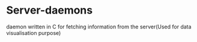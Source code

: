 # Server-daemons
daemon written in C for fetching information from the server(Used for data visualisation purpose)

